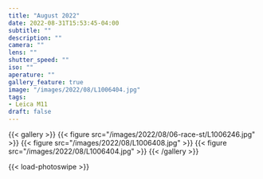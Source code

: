 ```yaml
---
title: "August 2022"
date: 2022-08-31T15:53:45-04:00
subtitle: ""
description: ""
camera: ""
lens: ""
shutter_speed: ""
iso: ""
aperature: ""
gallery_feature: true
image: "/images/2022/08/L1006404.jpg"
tags:
- Leica M11
draft: false
---
```


{{< gallery >}}
  {{< figure src="/images/2022/08/06-race-st/L1006246.jpg" >}}
  {{< figure src="/images/2022/08/L1006408.jpg" >}}
  {{< figure src="/images/2022/08/L1006404.jpg" >}}
{{< /gallery >}}

{{< load-photoswipe >}}

